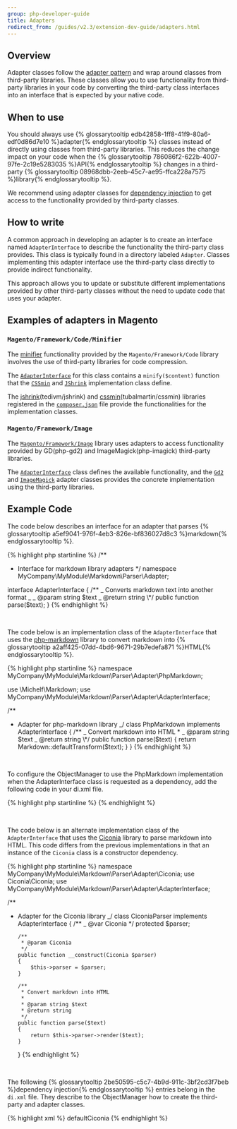 ```yaml
---
group: php-developer-guide
title: Adapters
redirect_from: /guides/v2.3/extension-dev-guide/adapters.html
---
```


## Overview

Adapter classes follow the [adapter pattern](https://en.wikipedia.org/wiki/Adapter_pattern) and wrap around classes from third-party libraries.
These classes allow you to use functionality from third-party libraries in your code by converting the third-party class interfaces into an interface that is expected by your native code.

## When to use

You should always use {% glossarytooltip edb42858-1ff8-41f9-80a6-edf0d86d7e10 %}adapter{% endglossarytooltip %} classes instead of directly using classes from third-party libraries.
This reduces the change impact on your code when the {% glossarytooltip 786086f2-622b-4007-97fe-2c19e5283035 %}API{% endglossarytooltip %} changes in a third-party {% glossarytooltip 08968dbb-2eeb-45c7-ae95-ffca228a7575 %}library{% endglossarytooltip %}.

We recommend using adapter classes for [dependency injection]({{page.baseurl}}/extension-development/core-concepts/dependency-injection.html) to get access to the functionality provided by third-party classes.

## How to write

A common approach in developing an adapter is to create an interface named `AdapterInterface` to describe the functionality the third-party class provides.
This class is typically found in a directory labeled `Adapter`.
Classes implementing this adapter interface use the third-party class directly to provide indirect functionality.

This approach allows you to update or substitute different implementations provided by other third-party classes without the need to update code that uses your adapter.

## Examples of adapters in Magento

### `Magento/Framework/Code/Minifier`

The [minifier](https://github.com/magento/magento2/tree/2.0/lib/internal/Magento/Framework/Code/Minifier) functionality provided by the `Magento/Framework/Code` library involves the use of third-party libraries for code compression.

The [`AdapterInterface`]({{site.mage2000url}}lib/internal/Magento/Framework/Code/Minifier/AdapterInterface.php) for this class contains a `minify($content)` function that the [`CSSmin`]({{site.mage2000url}}lib/internal/Magento/Framework/Code/Minifier/Adapter/Css/CSSmin.php) and [`JShrink`]({{site.mage2000url}}lib/internal/Magento/Framework/Code/Minifier/Adapter/Js/JShrink.php) implementation class define.

The [jshrink](https://github.com/tedious/JShrink)(tedivm/jshrink) and [cssmin](https://github.com/tubalmartin/YUI-CSS-compressor-PHP-port)(tubalmartin/cssmin) libraries registered in the [`composer.json`]({{site.mage2000url}}composer.json) file provide the functionalities for the implementation classes.

### `Magento/Framework/Image`

The [`Magento/Framework/Image`](https://github.com/magento/magento2/tree/2.0/lib/internal/Magento/Framework/Image) library uses adapters to access functionality provided by GD(php-gd2) and ImageMagick(php-imagick) third-party libraries.

The [`AdapterInterface`]({{site.mage2000url}}lib/internal/Magento/Framework/Image/Adapter/AdapterInterface.php) class defines the available functionality, and the [`Gd2`]({{site.mage2000url}}lib/internal/Magento/Framework/Image/Adapter/Gd2.php) and [`ImageMagick`]({{site.mage2000url}}lib/internal/Magento/Framework/Image/Adapter/ImageMagick.php) adapter classes provides the concrete implementation using the third-party libraries.

## Example Code

The code below describes an interface for an adapter that parses {% glossarytooltip a5ef9041-976f-4eb3-826e-bf836027d8c3 %}markdown{% endglossarytooltip %}.

{% highlight php startinline %}
/\*\*

* Interface for markdown library adapters
   \*/
  namespace MyCompany\\MyModule\\Markdown\\Parser\\Adapter;

interface AdapterInterface
{
    /\*\*
     _ Converts markdown text into another format
     _
     _ @param string $text
     _ @return string
     \*/
    public function parse($text);
}
{% endhighlight %}

<br/>

The code below is an implementation class of the `AdapterInterface` that uses the [php-markdown](https://github.com/michelf/php-markdown) library to convert markdown into {% glossarytooltip a2aff425-07dd-4bd6-9671-29b7edefa871 %}HTML{% endglossarytooltip %}.

{% highlight php startinline %}
namespace MyCompany\\MyModule\\Markdown\\Parser\\Adapter\\PhpMarkdown;

use \\Michelf\\Markdown;
use MyCompany\\MyModule\\Markdown\\Parser\\Adapter\\AdapterInterface;

/\*\*

* Adapter for php-markdown library
   _/
  class PhpMarkdown implements AdapterInterface
  {
      /\*\*
       _ Convert markdown into HTML
       \*
       _ @param string $text
       _ @return string
       \*/
      public function parse($text)
      {
          return Markdown::defaultTransform($text);
      }
  }
  {% endhighlight %}

<br/>

To configure the ObjectManager to use the PhpMarkdown implementation when the AdapterInterface class is requested as a dependency, add the following code in your di.xml file.

{% highlight php startinline %}
<preference for="MyCompany\MyModule\Markdown\Parser\Adapter\AdapterInterface" type="MyCompany\MyModule\Markdown\Parser\Adapter\PhpMarkdown\PhpMarkdown" />
{% endhighlight %}

<br/>

The code below is an alternate implementation class of the `AdapterInterface` that uses the [Ciconia](https://github.com/kzykhys/Ciconia) library to parse markdown into HTML.
This code differs from the previous implementations in that an instance of the `Ciconia` class is a constructor dependency.

{% highlight php startinline %}
namespace MyCompany\\MyModule\\Markdown\\Parser\\Adapter\\Ciconia;
use Ciconia\\Ciconia;
use MyCompany\\MyModule\\Markdown\\Parser\\Adapter\\AdapterInterface;

/\*\*

* Adapter for the Ciconia library
   _/
  class CiconiaParser implements AdapterInterface
  {
      /\*\*
       _ @var Ciconia
       \*/
       protected $parser;

  ```
  /**
   * @param Ciconia
   */
  public function __construct(Ciconia $parser)
  {
      $this->parser = $parser;
  }

  /**
   * Convert markdown into HTML
   *
   * @param string $text
   * @return string
   */
  public function parse($text)
  {
      return $this->parser->render($text);
  }
  ```

  }
  {% endhighlight %}

<br/>

The following {% glossarytooltip 2be50595-c5c7-4b9d-911c-3bf2cd3f7beb %}dependency injection{% endglossarytooltip %} entries belong in the `di.xml` file.
They describe to the ObjectManager how to create the third-party and adapter classes.

{% highlight xml %}
<virtualType name="defaultCiconia" type="Ciconia\Ciconia" shared="false">
   <arguments>
       <argument name="renderer" xsi:type="null"/>
   </arguments>
</virtualType>
<type name="MyCompany\MyModule\Markdown\Parser\Adapter\Ciconia\CiconiaParser">
   <arguments>
       <argument name="parser" xsi:type="object">defaultCiconia</argument>
   </arguments>
</type>
{% endhighlight %}

